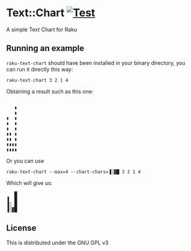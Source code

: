 # Text::Chart [![Test](https://github.com/JJ/p6-text-chart/actions/workflows/test.yaml/badge.svg)](https://github.com/JJ/p6-text-chart/actions/workflows/test.yaml)

A simple Text Chart for Raku


## Running an example

`raku-text-chart` should have been installed in your binary directory, you 
can run it directly this way:

```shell
raku-text-chart 3 2 1 4
```

Obtaining a result such as this one:

```text
    
   ▮
   ▮
▮  ▮
▮  ▮
▮  ▮
▮▮ ▮
▮▮ ▮
▮▮▮▮
▮▮▮▮

```

Or you can use 

```text
raku-text-chart --max=4 --chart-chars=▐░▓█ 3 2 1 4
```

Which will give us:

```text
   █
▐  █
▐░ █
▐░▓█
```

## License

This is distributed under the GNU GPL v3
